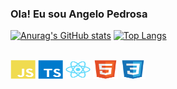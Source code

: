 ### Ola! Eu sou Angelo Pedrosa



[![Anurag's GitHub stats](https://github-readme-stats.vercel.app/api?username=Angelo-pdr&show_icons=true&theme=radical)](https://github.com/Angelo-pdr/github-readme-stats)
[![Top Langs](https://github-readme-stats.vercel.app/api/top-langs/?username=Angelo-pdr&show_icons=true&theme=radical)](https://github.com/Angelo-pdr/github-readme-stats)
<div style="display: inline_block"><br>
  <img align="center" alt="Angelo-Js" height="30" width="40" src="https://raw.githubusercontent.com/devicons/devicon/master/icons/javascript/javascript-plain.svg">
  <img align="center" alt="Angelo-Ts" height="30" width="40" src="https://raw.githubusercontent.com/devicons/devicon/master/icons/typescript/typescript-plain.svg">
  <img align="center" alt="Angelo-React" height="30" width="40" src="https://raw.githubusercontent.com/devicons/devicon/master/icons/react/react-original.svg">
  <img align="center" alt="Angelo-HTML" height="30" width="40" src="https://raw.githubusercontent.com/devicons/devicon/master/icons/html5/html5-original.svg">
  <img align="center" alt="Angelo-CSS" height="30" width="40" src="https://raw.githubusercontent.com/devicons/devicon/master/icons/css3/css3-original.svg">
</div>
